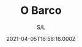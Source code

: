---
id: '92e21949-7edc-494b-9c54-82aa2163a3aa'
type: 'movie' # Filme, Série, Anime
title: "O Barco"
synopsis: ["Uma mulher de uma comunidade de pescadores no Ceará tem 26 filhos, o nome de cada filho corresponde a uma letra do alfabeto. Ela  consegue decifrar o futuro a partir deles e prevê a chegada de um misterioso barco e de uma mulher pelas águas. O destino dessa comunidade será alterado por esses acontecimentos.",
]
originalTitle: "O Barco"
date: '2021-04-05T16:58:16.000Z'
update: '2021-04-05T16:58:16.000Z'
releaseDate: '2018-04-27T03:00:00.000Z'
imdb:
  rating: '5.7' # 8.5
  id: '' # tt0470752
duration: '1h 12 Min'
trailer:
  urls: [
    'OFjkcAVDrAI',
  ]
tags: ['1080p']
genre: ['Drama'] #
quality: 'WEB-DL' # BluRay, WEB-DL, HDTV, WEB-DL4K, WEB-DLe
format: 'Mkv' # MKV, MP4, TS
audio: 'Português' # Dublado, Legendado, Dual Audio, Dub & Leg
subtitle: 'S/L' # Português, inglês,
size: '2.73 GB' # 4.8 GB
audioQuality: 10
videoQuality: 10
directors: []
#  - name: 'Lana Wachowski'
#    image: ''
#  - name: 'Lilly Wachowski'
#    image: ''
cast: []
#  - name: 'Keanu Reeves'
#    image: ''
#    characterName: 'Neo'
writers: []
#  - name: ''
#    image: ''
maturityRating:
  age: '' # L , 10, 12, 14, 16, 18
  topics: [''] # Violence, Illegal drugs, Inappropriate Language, Legal Drugs, Sexual Content, Extreme Violence
###########################################
download:
  
  - url: 'magnet:?xt=urn:btih:1f8e3a0f481504a2756019e60e2947c32ff585a9&dn=LAPUMiA.Org%20-%20O.Barco.2018.1080p.WEB-DL.DDP5.1.x264-TDF&tr=udp%3a%2f%2ftracker.opentrackr.org%3a1337%2fannounce&tr=udp%3a%2f%2ftracker.openbittorrent.com%3a80%2fannounce&tr=udp%3a%2f%2ftracker.trackerfix.com%3a80%2fannounce&tr=udp%3a%2f%2ftracker.coppersurfer.tk%3a6969%2fannounce&tr=udp%3a%2f%2ftracker.leechers-paradise.org%3a6969%2fannounce&tr=udp%3a%2f%2feddie4.nl%3a6969%2fannounce&tr=udp%3a%2f%2fp4p.arenabg.com%3a1337%2fannounce&tr=udp%3a%2f%2fexplodie.org%3a6969%2fannounce&tr=udp%3a%2f%2fzer0day.ch%3a1337%2fannounce'
    resolution: '1080p' # 720p, 1080p, 4K,
    audio: 'Dual Áudio' # Dublado, Legendado, Dual Audio
    size: '' # 4.8 GB
    quality: '' # BluRay, WEB-DL
    format: '' # MKV
images:
  cover: '/assets/movies/o-barco.jpg'
  background: '/assets/movies/'
---